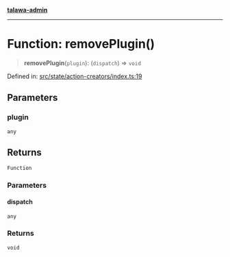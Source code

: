 [**talawa-admin**](../../../README.md)

***

# Function: removePlugin()

> **removePlugin**(`plugin`): (`dispatch`) => `void`

Defined in: [src/state/action-creators/index.ts:19](https://github.com/MayankJha014/talawa-admin/blob/0dd35cc200a4ed7562fa81ab87ec9b2a6facd18b/src/state/action-creators/index.ts#L19)

## Parameters

### plugin

`any`

## Returns

`Function`

### Parameters

#### dispatch

`any`

### Returns

`void`
